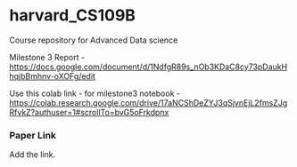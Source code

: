 # harvard_CS109B
Course repository for Advanced Data science

Milestone 3 Report - https://docs.google.com/document/d/1NdfgR89s_nOb3KDaC8cy73pDaukHhqjbBmhnv-oXOFg/edit


Use this colab link - for milestone3 notebook - https://colab.research.google.com/drive/17aNCShDeZYJ3qSjvnEjL2fmsZJgRfvkZ?authuser=1#scrollTo=bvG5oFrkdpnx

### Paper Link
Add the link.
